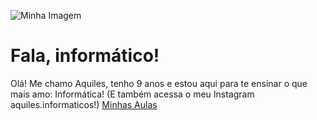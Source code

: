 ![Minha Imagem](https://aquileseomundodigital.com.br/wp-content/uploads/2021/04/cropped-cropped-aquiles_e_o_mundo_digital_no_leptop-removebg-preview-1.png)
# Fala, informático!
Olá! Me chamo Aquiles, tenho 9 anos e estou aqui para te ensinar o que mais amo: Informática! (E também acessa o meu Instagram aquiles.informaticos!)
[Minhas Aulas](https://www.youtube.com/aquileseomundodigital/playlists)